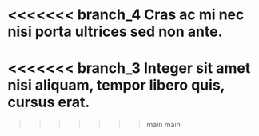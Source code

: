 <<<<<<< branch_4
Cras ac mi nec nisi porta ultrices sed non ante.
=======

<<<<<<< branch_3
Integer sit amet nisi aliquam, tempor libero quis, cursus erat.
=======
>>>>>>> main
>>>>>>> main
